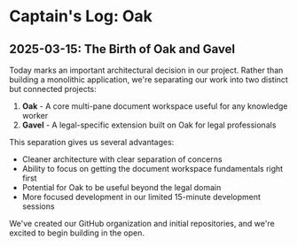 # Captain's Log: Oak

## 2025-03-15: The Birth of Oak and Gavel

Today marks an important architectural decision in our project. Rather than building a monolithic application, we're separating our work into two distinct but connected projects:

1. **Oak** - A core multi-pane document workspace useful for any knowledge worker
2. **Gavel** - A legal-specific extension built on Oak for legal professionals

This separation gives us several advantages:

- Cleaner architecture with clear separation of concerns
- Ability to focus on getting the document workspace fundamentals right first
- Potential for Oak to be useful beyond the legal domain
- More focused development in our limited 15-minute development sessions

We've created our GitHub organization and initial repositories, and we're excited to begin building in the open.
